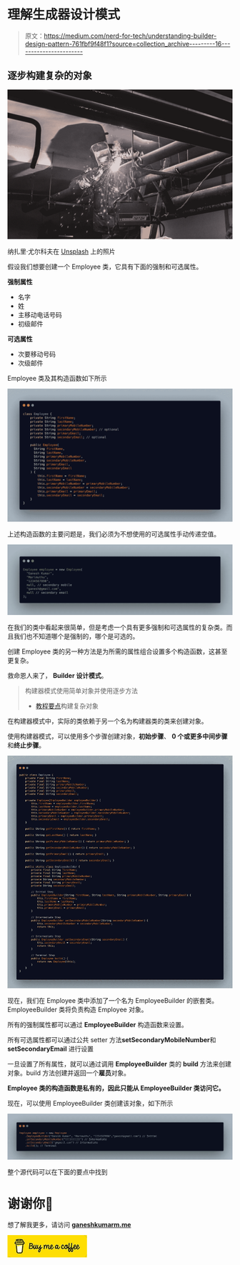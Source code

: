 # 理解生成器设计模式

> 原文：<https://medium.com/nerd-for-tech/understanding-builder-design-pattern-761fbf9f48f1?source=collection_archive---------16----------------------->

## 逐步构建复杂的对象

![](img/6487c69346cc03ff69d461655667ed0c.png)

纳扎里·尤尔科夫在 [Unsplash](https://unsplash.com?utm_source=medium&utm_medium=referral) 上的照片

假设我们想要创建一个 Employee 类，它具有下面的强制和可选属性。

**强制属性**

*   名字
*   姓
*   主移动电话号码
*   初级邮件

**可选属性**

*   次要移动号码
*   次级邮件

Employee 类及其构造函数如下所示

![](img/ab076bc523e3bc746173aa4e9a5d3e9c.png)

上述构造函数的主要问题是，我们必须为不想使用的可选属性手动传递空值。

![](img/4048c748ba28a0fff6df99a832e3e016.png)

在我们的类中看起来很简单，但是考虑一个具有更多强制和可选属性的复杂类。而且我们也不知道哪个是强制的，哪个是可选的。

创建 Employee 类的另一种方法是为所需的属性组合设置多个构造函数，这甚至更复杂。

救命恩人来了， **Builder 设计模式**。

> 构建器模式使用简单对象并使用逐步方法
> - [教程要点](https://www.tutorialspoint.com/design_pattern/builder_pattern.htm#:~:text=Builder%20pattern%20builds%20a%20complex,final%20object%20step%20by%20step)构建复杂对象

在构建器模式中，实际的类依赖于另一个名为构建器类的类来创建对象。

使用构建器模式，可以使用多个步骤创建对象，**初始步骤**、 **0 个或更多中间步骤**和**终止步骤**。

![](img/27f9aa17fc13a3825f0aec5868f4a104.png)

现在，我们在 Employee 类中添加了一个名为 EmployeeBuilder 的嵌套类。EmployeeBuilder 类将负责构造 Employee 对象。

所有的强制属性都可以通过 **EmployeeBuilder** 构造函数来设置。

所有可选属性都可以通过公共 setter 方法**setSecondaryMobileNumber**和 **setSecondaryEmail** 进行设置

一旦设置了所有属性，就可以通过调用 **EmployeeBuilder** 类的 **build** 方法来创建对象。build 方法创建并返回一个**雇员**对象。

**Employee 类的构造函数是私有的，因此只能从 EmployeeBuilder 类访问它。**

现在，可以使用 EmployeeBuilder 类创建该对象，如下所示

![](img/7ff6d1bb6428e6b6b0574d5a8a67b7a9.png)

整个源代码可以在下面的要点中找到

# 谢谢你🤘

想了解我更多，请访问 [**ganeshkumarm.me**](https://www.ganeshkumarm.me/)

[![](img/321fbc6e1e0869ffec241edf3477385b.png)](https://www.buymeacoffee.com/ganeshkumarm)